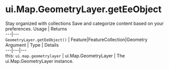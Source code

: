  
#  ui.Map.GeometryLayer.getEeObject
Stay organized with collections  Save and categorize content based on your preferences. 
Usage | Returns  
---|---  
`GeometryLayer.getEeObject()` | Feature|FeatureCollection|Geometry  
Argument | Type | Details  
---|---|---  
this: `ui.map.geometrylayer` | ui.Map.GeometryLayer | The ui.Map.GeometryLayer instance.  
